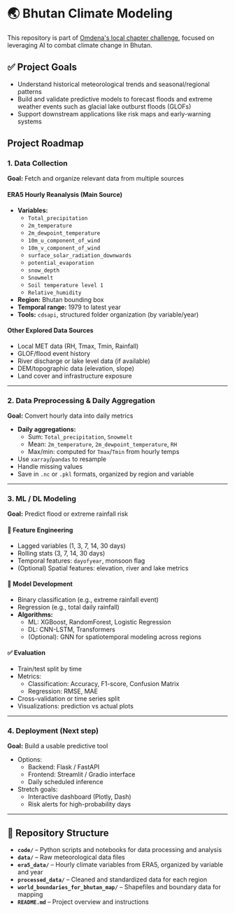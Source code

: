 
# 🌏 Bhutan Climate Modeling

This repository is part of [Omdena's local chapter challenge](https://www.omdena.com/chapter-challenges/leveraging-ai-to-combat-climate-change-in-bhutan), focused on leveraging AI to combat climate change in Bhutan.

## ✅ Project Goals

- Understand historical meteorological trends and seasonal/regional patterns  
- Build and validate predictive models to forecast floods and extreme weather events such as glacial lake outburst floods (GLOFs)  
- Support downstream applications like risk maps and early-warning systems

## Project Roadmap

### 1. Data Collection
**Goal:** Fetch and organize relevant data from multiple sources  

####  ERA5 Hourly Reanalysis (Main Source)
- **Variables:**  
  - `Total_precipitation`  
  - `2m_temperature`  
  - `2m_dewpoint_temperature`  
  - `10m_u_component_of_wind`  
  - `10m_v_component_of_wind`  
  - `surface_solar_radiation_downwards`  
  - `potential_evaporation`  
  - `snow_depth`  
  - `Snowmelt`  
  - `Soil temperature level 1`  
  - `Relative_humidity`
- **Region:** Bhutan bounding box
- **Temporal range:** 1979 to latest year
- **Tools:** `cdsapi`, structured folder organization (by variable/year)

####  Other Explored Data Sources
- Local MET data (RH, Tmax, Tmin, Rainfall)
- GLOF/flood event history 
- River discharge or lake level data (if available)
- DEM/topographic data (elevation, slope)
- Land cover and infrastructure exposure


---

### 2. Data Preprocessing & Daily Aggregation
**Goal:** Convert hourly data into daily metrics  

- **Daily aggregations:**
  - Sum: `Total_precipitation`, `Snowmelt`
  - Mean: `2m_temperature`, `2m_dewpoint_temperature`, `RH`
  - Max/min: computed for `Tmax`/`Tmin` from hourly temps
- Use `xarray`/`pandas` to resample
- Handle missing values
- Save in `.nc` or `.pkl` formats, organized by region and variable

---

### 3. ML / DL Modeling
**Goal:** Predict flood or extreme rainfall risk  

#### 🧩 Feature Engineering
- Lagged variables (1, 3, 7, 14, 30 days)
- Rolling stats (3, 7, 14, 30 days)
- Temporal features: `dayofyear`, monsoon flag
- (Optional) Spatial features: elevation, river and lake metrics 

#### 🧠 Model Development
- Binary classification (e.g., extreme rainfall event)  
- Regression (e.g., total daily rainfall)
- **Algorithms:**
  - ML: XGBoost, RandomForest, Logistic Regression
  - DL: CNN-LSTM, Transformers
  - (Optional): GNN for spatiotemporal modeling across regions

#### ✅ Evaluation
- Train/test split by time
- Metrics:
  - Classification: Accuracy, F1-score, Confusion Matrix
  - Regression: RMSE, MAE
- Cross-validation or time series split
- Visualizations: prediction vs actual plots

---

### 4. Deployment (Next step)
**Goal:** Build a usable predictive tool  

- Options:
  - Backend: Flask / FastAPI
  - Frontend: Streamlit / Gradio interface
  - Daily scheduled inference
- Stretch goals:
  - Interactive dashboard (Plotly, Dash)
  - Risk alerts for high-probability days

---


## 📁 Repository Structure

- **`code/`** – Python scripts and notebooks for data processing and analysis  
- **`data/`** – Raw meteorological data files
- **`era5_data/`** – Hourly climate variables from ERA5, organized by variable and year
- **`processed_data/`** – Cleaned and standardized data for each region  
- **`world_boundaries_for_bhutan_map/`** – Shapefiles and boundary data for mapping  
- **`README.md`** – Project overview and instructions  

